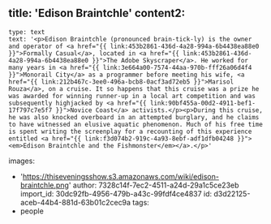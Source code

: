 title: 'Edison Braintchle'
content2:
  -
    type: text
    text: '<p>Edison Braintchle (pronounced brain-tick-ly) is the owner and operator of <a href="{{ link:453b2861-436d-4a28-994a-6b4438ea88e0 }}">Formally Casual</a>, located in <a href="{{ link:453b2861-436d-4a28-994a-6b4438ea88e0 }}">The Adobe Skyscraper</a>. He worked for many years in <a href="{{ link:3e664a00-7574-44aa-970b-fff26a06d4f4 }}">Monorail City</a> as a programmer before meeting his wife, <a href="{{ link:212b467c-3ee0-496a-bcb8-0acf3ad72eb5 }}">Marisol Rouza</a>, on a cruise. It so happens that this cruise was a prize he was awarded for winning runner-up in a local art competition and was subsequently highjacked by <a href="{{ link:90bf455a-00d2-4911-bef1-17f797c7e5f7 }}">Novice Coast</a> activists.</p><p>During this cruise, he was also knocked overboard in an attempted burglary, and he claims to have witnessed an elusive aquatic phenomenon. Much of his free time is spent writing the screenplay for a recounting of this experience entitled <a href="{{ link:f3d074b2-919c-4a93-8ebf-adf1dfb04248 }}"><em>Edison Braintchle and the Fishmonster</em></a>.</p>'
images:
  - 'https://thiseveningsshow.s3.amazonaws.com/wiki/edison-braintchle.png'
author: 7328c14f-7ec2-4511-a24d-29a1c5ce23eb
import_id: 30dc92fb-4956-479b-a43c-99fdf4ce4837
id: d3d22125-aceb-44b4-881d-63b01c2cec9a
tags:
  - people
